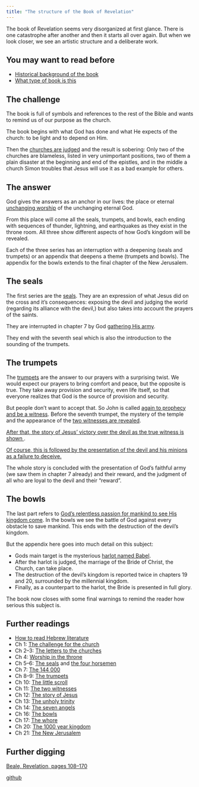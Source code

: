 ```yaml
---
title: "The structure of the Book of Revelation"
---
```



The book of Revelation seems very disorganized at first glance. There is one catastrophe after another and then it starts all over again. But when we look closer, we see an artistic structure and a deliberate work.


## You may want to read before

<a name="bba0"></a>
- [Historical background of the book](../../../background/history/expl/pax-romana-key-to-understand-the-book-of-revelation/index.html)
- [What type of book is this](../../../background/literature/expl/the-book-of-revelation-how-to-read-it/index.html)



## The challenge

<a name="8179"></a>
The book is full of symbols and references to the rest of the Bible and wants to remind us of our purpose as the church.

The book begins with what God has done and what He expects of the church: to be light and to depend on Him.

Then the [churches are judged](../../../content/letters/expl/the-letters-to-the-seven-churches/index.html) and the result is sobering: Only two of the churches are blameless, listed in very unimportant positions, two of them a plain disaster at the beginning and end of the epistles, and in the middle a church Simon troubles that Jesus will use it as a bad example for others.


## The answer

<a name="b85e"></a>
God gives the answers as an anchor in our lives: the place or eternal [unchanging worship](../../../topics/power/short/worship/index.html) of the unchanging eternal God.

From this place will come all the seals, trumpets, and bowls, each ending with sequences of thunder, lightning, and earthquakes as they exist in the throne room. All three show different aspects of how God’s kingdom will be revealed.

Each of the three series has an interruption with a deepening (seals and trumpets) or an appendix that deepens a theme (trumpets and bowls). The appendix for the bowls extends to the final chapter of the New Jerusalem.


## The seals

<a name="8ec8"></a>
The first series are the [seals](../../../content/seals/expl/the-book-with-the-seven-seals/index.html). They are an expression of what Jesus did on the cross and it’s consequences: exposing the devil and judging the world (regarding its alliance with the devil,) but also takes into account the prayers of the saints.

They are interrupted in chapter 7 by God [gathering His army](../../../content/army/expl/the-144000/index.html).

They end with the seventh seal which is also the introduction to the sounding of the trumpets.


## The trumpets

<a name="c56a"></a>
The [trumpets](../../../content/trumpets/expl/the-trumpets-in-revelation/index.html) are the answer to our prayers with a surprising twist. We would expect our prayers to bring comfort and peace, but the opposite is true. They take away provision and security, even life itself, so that everyone realizes that God is the source of provision and security.

But people don’t want to accept that. So John is called [again to prophecy and be a witness](../../../content/scroll/expl/the-little-scroll/index.html). Before the seventh trumpet, the mystery of the temple and the appearance of the [two witnesses are revealed](../../../content/witnesses/expl/the-two-witnesses/index.html).

[After that, the story of Jesus’ victory over the devil as the true witness is shown ](../../../content/jesus/expl/a-different-christmas-story/index.html).

[Of course, this is followed by the presentation of the devil and his minions as a failure to deceive.](../../../content/beasts/expl/the-nature-of-the-beast-in-the-book-of-revelation/index.html)

The whole story is concluded with the presentation of God’s faithful army (we saw them in chapter 7 already) and their reward, and the judgment of all who are loyal to the devil and their “reward”.


## The bowls

<a name="d15a"></a>
The last part refers to [God’s relentless passion for mankind to see His kingdom come](../../../content/bowls/expl/the-bowls-of-wrath/index.html). In the bowls we see the battle of God against every obstacle to save mankind. This ends with the destruction of the devil’s kingdom.

But the appendix here goes into much detail on this subject:

- Gods main target is the mysterious [harlot named Babel](../../../content/harlot/expl/who-is-the-whore-babel-part-1/index.html).
- After the harlot is judged, the marriage of the Bride of Christ, the Church, can take place.
- The destruction of the devil’s kingdom is reported twice in chapters 19 and 20, surrounded by the millennial kingdom.
- Finally, as a counterpart to the harlot, the Bride is presented in full glory.


The book now closes with some final warnings to remind the reader how serious this subject is.


## Further readings

<a name="a799"></a>
- [How to read Hebrew literature](../../../background/literature/expl/literary-tools-in-the-book-of-revelation/index.html)
- Ch 1: [The challenge for the church](../../../content/letters/expl/the-angel-of-the-churches/index.html)
- Ch 2–3: [The letters to the churches](../../../content/letters/expl/the-letters-to-the-seven-churches/index.html)
- Ch 4: [Worship in the throne](../../../content/worship/expl/worship-in-the-throne-room/index.html)
- Ch 5–6: [The seals](../../../content/seals/expl/the-book-with-the-seven-seals/index.html) and [the four horsemen](../../../content/seals/expl/the-mystery-of-the-four-horse-men/index.html)
- Ch 7: [The 144 000](../../../content/army/expl/the-144000/index.html)
- Ch 8–9: [The trumpets](../../../content/trumpets/expl/the-trumpets-in-revelation/index.html)
- Ch 10: [The little scroll](../../../content/scroll/expl/the-little-scroll/index.html)
- Ch 11: [The two witnesses](../../../content/witnesses/expl/the-two-witnesses/index.html)
- Ch 12: [The story of Jesus](../../../content/jesus/expl/a-different-christmas-story/index.html)
- Ch 13: [The unholy trinity](../../../content/beasts/expl/the-nature-of-the-beast-in-the-book-of-revelation/index.html)
- Ch 14: [The seven angels](../../../content/harvest/expl/gods-army-and-the-seven-angels/index.html)
- Ch 16: [The bowls](../../../content/bowls/expl/the-bowls-of-wrath/index.html)
- Ch 17: [The whore](../../../content/harlot/expl/who-is-the-whore-babel-part-1/index.html)
- Ch 20: [The 1000 year kingdom](../../../content/1000y/expl/the-thousand-year-kingdom/index.html)
- Ch 21: [The New Jerusalem](../../../content/paradise/expl/the-new-jerusalem/index.html)



## Further digging

<a name="fb90"></a>
[Beale, Revelation, pages 108–170](../../../gen/background/ressources/how-to-study-the-book-of-revelation/index.html#7557)






[github](https://github.com/revelation-today/revelation-today/blob/main/exampleSite/content/docs/background/structure/expl/the-structure-of-the-book-of-revelation.md)
